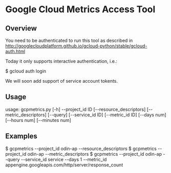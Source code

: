 # Google Cloud Metrics Access Tool

## Overview

You need to be authenticated to run this tool as described in 
http://googlecloudplatform.github.io/gcloud-python/stable/gcloud-auth.html

Today it only supports interactive authentication, i.e.:

$ gcloud auth login

We will soon add support of service account tokents.

## Usage

usage: gcpmetrics.py [-h] --project_id ID [--resource_descriptors]
                     [--metric_descriptors] [--query] [--service_id ID]
                     [--metric_id ID] [--days num] [--hours num]
                     [--minutes num]

## Examples


$ gcpmetrics --project_id odin-ap --resource_descriptors
$ gcpmetrics --project_id odin-ap --metric_descriptors
$ gcpmetrics --project_id odin-ap --query --service_id service --days 1 --metric_id appengine.googleapis.com/http/server/response_count


